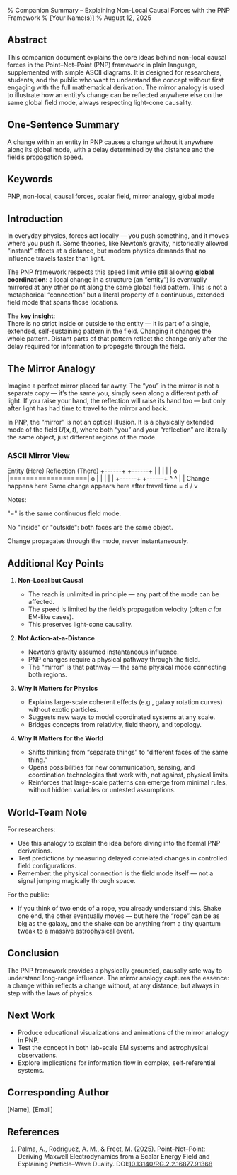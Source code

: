 % Companion Summary – Explaining Non-Local Causal Forces with the PNP Framework
% [Your Name(s)]
% August 12, 2025

## Abstract

This companion document explains the core ideas behind non-local causal forces in the Point–Not–Point (PNP) framework in plain language, supplemented with simple ASCII diagrams. It is designed for researchers, students, and the public who want to understand the concept without first engaging with the full mathematical derivation. The mirror analogy is used to illustrate how an entity’s change can be reflected anywhere else on the same global field mode, always respecting light-cone causality.

## One-Sentence Summary

A change within an entity in PNP causes a change without it anywhere along its global mode, with a delay determined by the distance and the field’s propagation speed.

## Keywords

PNP, non-local, causal forces, scalar field, mirror analogy, global mode

## Introduction

In everyday physics, forces act locally — you push something, and it moves where you push it. Some theories, like Newton’s gravity, historically allowed “instant” effects at a distance, but modern physics demands that no influence travels faster than light.

The PNP framework respects this speed limit while still allowing **global coordination**: a local change in a structure (an “entity”) is eventually mirrored at any other point along the same global field pattern. This is not a metaphorical “connection” but a literal property of a continuous, extended field mode that spans those locations.

The **key insight**:  
There is no strict inside or outside to the entity — it is part of a single, extended, self-sustaining pattern in the field. Changing it changes the whole pattern. Distant parts of that pattern reflect the change only after the delay required for information to propagate through the field.

## The Mirror Analogy

Imagine a perfect mirror placed far away. The “you” in the mirror is not a separate copy — it’s the same you, simply seen along a different path of light. If you raise your hand, the reflection will raise its hand too — but only after light has had time to travel to the mirror and back.

In PNP, the “mirror” is not an optical illusion. It is a physically extended mode of the field $U(\mathbf{x},t)$, where both “you” and your “reflection” are literally the same object, just different regions of the mode.

### ASCII Mirror View

Entity (Here)                 Reflection (There) +------+                   +------+ |      |                   |      | |  o   |===================|   o  | |      |                   |      | +------+                   +------+ ^                           ^ |                           | Change happens here       Same change appears here after travel time = d / v

Notes:

"=" is the same continuous field mode.

No "inside" or "outside": both faces are the same object.

Change propagates through the mode, never instantaneously.


## Additional Key Points

1. **Non-Local but Causal**  
   - The reach is unlimited in principle — any part of the mode can be affected.  
   - The speed is limited by the field’s propagation velocity (often $c$ for EM-like cases).  
   - This preserves light-cone causality.

2. **Not Action-at-a-Distance**  
   - Newton’s gravity assumed instantaneous influence.  
   - PNP changes require a physical pathway through the field.  
   - The “mirror” is that pathway — the same physical mode connecting both regions.

3. **Why It Matters for Physics**  
   - Explains large-scale coherent effects (e.g., galaxy rotation curves) without exotic particles.  
   - Suggests new ways to model coordinated systems at any scale.  
   - Bridges concepts from relativity, field theory, and topology.

4. **Why It Matters for the World**  
   - Shifts thinking from “separate things” to “different faces of the same thing.”  
   - Opens possibilities for new communication, sensing, and coordination technologies that work with, not against, physical limits.  
   - Reinforces that large-scale patterns can emerge from minimal rules, without hidden variables or untested assumptions.

## World-Team Note

For researchers:  
- Use this analogy to explain the idea before diving into the formal PNP derivations.  
- Test predictions by measuring delayed correlated changes in controlled field configurations.  
- Remember: the physical connection is the field mode itself — not a signal jumping magically through space.

For the public:  
- If you think of two ends of a rope, you already understand this. Shake one end, the other eventually moves — but here the “rope” can be as big as the galaxy, and the shake can be anything from a tiny quantum tweak to a massive astrophysical event.

## Conclusion

The PNP framework provides a physically grounded, causally safe way to understand long-range influence. The mirror analogy captures the essence: a change within reflects a change without, at any distance, but always in step with the laws of physics.

## Next Work

- Produce educational visualizations and animations of the mirror analogy in PNP.  
- Test the concept in both lab-scale EM systems and astrophysical observations.  
- Explore implications for information flow in complex, self-referential systems.

## Corresponding Author

[Name], [Email]

## References

1. Palma, A., Rodríguez, A. M., & Freet, M. (2025). Point–Not–Point: Deriving Maxwell Electrodynamics from a Scalar Energy Field and Explaining Particle–Wave Duality. DOI:[10.13140/RG.2.2.16877.91368](https://doi.org/10.13140/RG.2.2.16877.91368)
